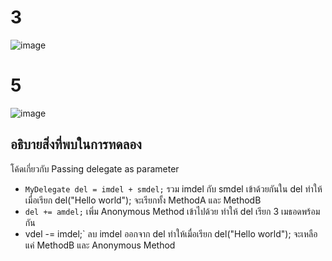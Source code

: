 # 3 #
![image](https://github.com/ThanaloekKaisai/03376836-OOP-2566-Lab-15/assets/144195683/655928c7-1acb-4cf2-98ce-2313f6df581b)


# 5 #
![image](https://github.com/ThanaloekKaisai/03376836-OOP-2566-Lab-15/assets/144195683/18642c30-ed49-4e4d-be61-70c23a21535f)

## อธิบายสิ่งที่พบในการทดลอง
 โค้ดเกี่ยวกับ Passing delegate as parameter
- `MyDelegate del = imdel + smdel;` รวม imdel กับ smdel เข้าด้วยกันใน del ทำให้เมื่อเรียก del("Hello world"); จะเรียกทั้ง MethodA และ MethodB
- `del += amdel;` เพิ่ม Anonymous Method เข้าไปด้วย ทำให้ del เรียก 3 เมธอดพร้อมกัน
- vdel -= imdel;` ลบ imdel ออกจาก del ทำให้เมื่อเรียก del("Hello world"); จะเหลือแค่ MethodB และ Anonymous Method
